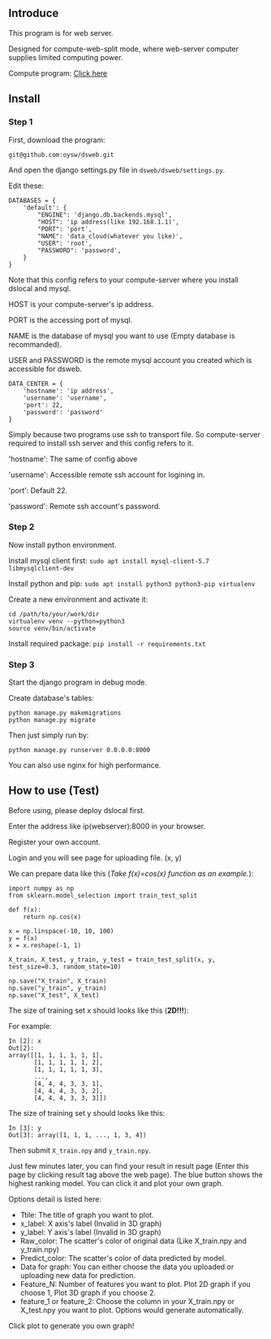 ﻿## IntroduceThis program is for web server.Designed for compute-web-split mode, where web-server computer supplies limited computing power.Compute program: [Click here](https://github.com/oysw/dslocal.git)## Install### Step 1First, download the program:`git@github.com:oysw/dsweb.git`And open the django settings.py file in `dsweb/dsweb/settings.py`.Edit these:```DATABASES = {    'default': {        "ENGINE": 'django.db.backends.mysql',        "HOST": 'ip address(like 192.168.1.1)',        "PORT": 'port',        "NAME": 'data_cloud(whatever you like)',        "USER": 'root',        "PASSWORD": 'password',    }}```Note that this config refers to your compute-server where you install dslocal and mysql. HOST is your compute-server's ip address. PORT is the accessing port of mysql. NAME is the database of mysql you want to use (Empty database is recommanded).USER and PASSWORD is the remote mysql account you created which is accessible for dsweb.```DATA_CENTER = {    'hostname': 'ip address',    'username': 'username',    'port': 22,    'password': 'password'}```Simply because two programs use ssh to transport file. So compute-server required to install ssh server and this config refers to it.'hostname': The same of config above'username': Accessible remote ssh account for logining in.'port': Default 22.'password': Remote ssh account's password.### Step 2Now install python environment.Install mysql client first:`sudo apt install mysql-client-5.7 libmysqlclient-dev`Install python and pip:`sudo apt install python3 python3-pip virtualenv`Create a new environment and activate it:```cd /path/to/your/work/dirvirtualenv venv --python=python3source venv/bin/activate```Install required package:`pip install -r requirements.txt`### Step 3Start the django program in debug mode.Create database's tables:```python manage.py makemigrationspython manage.py migrate```Then just simply run by:```python manage.py runserver 0.0.0.0:8000```You can also use nginx for high performance.## How to use (Test)Before using, please deploy dslocal first.Enter the address like ip(webserver):8000 in your browser.Register your own account.Login and you will see page for uploading file. (x, y)We can prepare data like this (_Take f(x)=cos(x) function as an example._):```import numpy as npfrom sklearn.model_selection import train_test_splitdef f(x):    return np.cos(x)x = np.linspace(-10, 10, 100)y = f(x)x = x.reshape(-1, 1)X_train, X_test, y_train, y_test = train_test_split(x, y, test_size=0.3, random_state=10)np.save("X_train", X_train)np.save("y_train", y_train)np.save("X_test", X_test)```The size of training set x should looks like this (**2D!!!**):For example:```In [2]: xOut[2]: array([[1, 1, 1, 1, 1, 1],       [1, 1, 1, 1, 1, 2],       [1, 1, 1, 1, 1, 3],       ...,       [4, 4, 4, 3, 3, 1],       [4, 4, 4, 3, 3, 2],       [4, 4, 4, 3, 3, 3]])```The size of training set y should looks like this:```In [3]: yOut[3]: array([1, 1, 1, ..., 1, 3, 4])```Then submit `X_train.npy` and `y_train.npy`.Just few minutes later, you can find your result in result page (Enter this page by clicking result tag above the web page).The blue button shows the highest ranking model. You can click it and plot your own graph.Options detail is listed here:* Ttile: The title of graph you want to plot.* x_label: X axis's label (Invalid in 3D graph)* y_label: Y axis's label (Invalid in 3D graph)* Raw\_color: The scatter's color of original data (Like X_train.npy and y_train.npy)* Predict\_color: The scatter's color of data predicted by model.* Data for graph: You can either choose the data you uploaded or uploading new data for prediction.* Feature_N: Number of features you want to plot. Plot 2D graph if you choose 1, Plot 3D graph if you choose 2.* feature\_1 or feature\_2: Choose the column in your X\_train.npy or X\_test.npy you want to plot. Options would generate automatically.Click plot to generate you own graph!